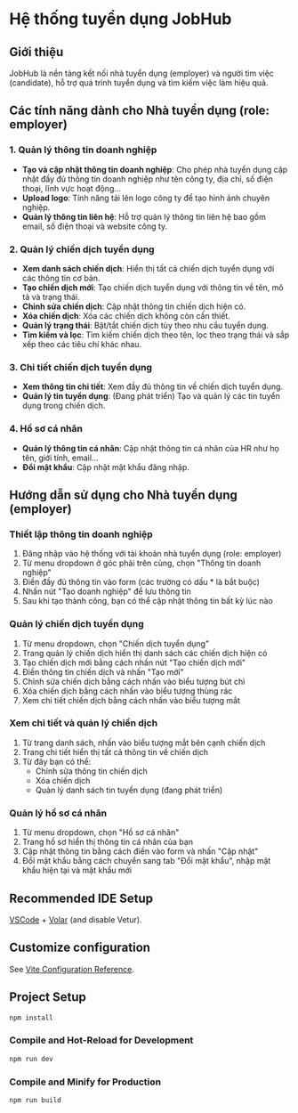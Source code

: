 # Hệ thống tuyển dụng JobHub

## Giới thiệu

JobHub là nền tảng kết nối nhà tuyển dụng (employer) và người tìm việc (candidate), hỗ trợ quá trình tuyển dụng và tìm kiếm việc làm hiệu quả.

## Các tính năng dành cho Nhà tuyển dụng (role: employer)

### 1. Quản lý thông tin doanh nghiệp
- **Tạo và cập nhật thông tin doanh nghiệp**: Cho phép nhà tuyển dụng cập nhật đầy đủ thông tin doanh nghiệp như tên công ty, địa chỉ, số điện thoại, lĩnh vực hoạt động...
- **Upload logo**: Tính năng tải lên logo công ty để tạo hình ảnh chuyên nghiệp.
- **Quản lý thông tin liên hệ**: Hỗ trợ quản lý thông tin liên hệ bao gồm email, số điện thoại và website công ty.

### 2. Quản lý chiến dịch tuyển dụng
- **Xem danh sách chiến dịch**: Hiển thị tất cả chiến dịch tuyển dụng với các thông tin cơ bản.
- **Tạo chiến dịch mới**: Tạo chiến dịch tuyển dụng với thông tin về tên, mô tả và trạng thái.
- **Chỉnh sửa chiến dịch**: Cập nhật thông tin chiến dịch hiện có.
- **Xóa chiến dịch**: Xóa các chiến dịch không còn cần thiết.
- **Quản lý trạng thái**: Bật/tắt chiến dịch tùy theo nhu cầu tuyển dụng.
- **Tìm kiếm và lọc**: Tìm kiếm chiến dịch theo tên, lọc theo trạng thái và sắp xếp theo các tiêu chí khác nhau.

### 3. Chi tiết chiến dịch tuyển dụng
- **Xem thông tin chi tiết**: Xem đầy đủ thông tin về chiến dịch tuyển dụng.
- **Quản lý tin tuyển dụng**: (Đang phát triển) Tạo và quản lý các tin tuyển dụng trong chiến dịch.

### 4. Hồ sơ cá nhân
- **Quản lý thông tin cá nhân**: Cập nhật thông tin cá nhân của HR như họ tên, giới tính, email...
- **Đổi mật khẩu**: Cập nhật mật khẩu đăng nhập.

## Hướng dẫn sử dụng cho Nhà tuyển dụng (employer)

### Thiết lập thông tin doanh nghiệp
1. Đăng nhập vào hệ thống với tài khoản nhà tuyển dụng (role: employer)
2. Từ menu dropdown ở góc phải trên cùng, chọn "Thông tin doanh nghiệp"
3. Điền đầy đủ thông tin vào form (các trường có dấu * là bắt buộc)
4. Nhấn nút "Tạo doanh nghiệp" để lưu thông tin
5. Sau khi tạo thành công, bạn có thể cập nhật thông tin bất kỳ lúc nào

### Quản lý chiến dịch tuyển dụng
1. Từ menu dropdown, chọn "Chiến dịch tuyển dụng"
2. Trang quản lý chiến dịch hiển thị danh sách các chiến dịch hiện có
3. Tạo chiến dịch mới bằng cách nhấn nút "Tạo chiến dịch mới"
4. Điền thông tin chiến dịch và nhấn "Tạo mới"
5. Chỉnh sửa chiến dịch bằng cách nhấn vào biểu tượng bút chì
6. Xóa chiến dịch bằng cách nhấn vào biểu tượng thùng rác
7. Xem chi tiết chiến dịch bằng cách nhấn vào biểu tượng mắt

### Xem chi tiết và quản lý chiến dịch
1. Từ trang danh sách, nhấn vào biểu tượng mắt bên cạnh chiến dịch
2. Trang chi tiết hiển thị tất cả thông tin về chiến dịch
3. Từ đây bạn có thể:
   - Chỉnh sửa thông tin chiến dịch
   - Xóa chiến dịch
   - Quản lý danh sách tin tuyển dụng (đang phát triển)

### Quản lý hồ sơ cá nhân
1. Từ menu dropdown, chọn "Hồ sơ cá nhân"
2. Trang hồ sơ hiển thị thông tin cá nhân của bạn
3. Cập nhật thông tin bằng cách điền vào form và nhấn "Cập nhật"
4. Đổi mật khẩu bằng cách chuyển sang tab "Đổi mật khẩu", nhập mật khẩu hiện tại và mật khẩu mới

## Recommended IDE Setup

[VSCode](https://code.visualstudio.com/) + [Volar](https://marketplace.visualstudio.com/items?itemName=Vue.volar) (and disable Vetur).

## Customize configuration

See [Vite Configuration Reference](https://vite.dev/config/).

## Project Setup

```sh
npm install
```

### Compile and Hot-Reload for Development

```sh
npm run dev
```

### Compile and Minify for Production

```sh
npm run build
```
